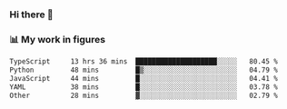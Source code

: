 ### Hi there 👋

### 📊 My work in figures

<!--START_SECTION:waka-->

```txt
TypeScript     13 hrs 36 mins  ████████████████████░░░░░   80.45 %
Python         48 mins         █▒░░░░░░░░░░░░░░░░░░░░░░░   04.79 %
JavaScript     44 mins         █░░░░░░░░░░░░░░░░░░░░░░░░   04.41 %
YAML           38 mins         █░░░░░░░░░░░░░░░░░░░░░░░░   03.78 %
Other          28 mins         ▓░░░░░░░░░░░░░░░░░░░░░░░░   02.79 %
```

<!--END_SECTION:waka-->
